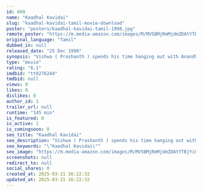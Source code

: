 ```yaml
---
id: 660
name: "Kaadhal Kavidai"
slug: "kaadhal-kavidai-tamil-movie-download"
poster: "posters/kaadhal-kavidai-tamil-1998.jpg"
remote_poster: "https://m.media-amazon.com/images/M/MV5BMjRmMjdmZDAtYTBjYi00YzcwLTljMzEtYjA3OTNiZjM1MTIxXkEyXkFqcGc@._V1_SX300.jpg"
original_language: "Tamil"
dubbed_in: null
released_date: "25 Dec 1998"
synopsis: "Vishwa ( Prashanth ) spends his time hanging out with Anandham ( Charlie) to avoid his mother ( Ambika ), who always quarrels with his dad ( Manivannan ). To find peace, he plays tricks on others. Among the victims is Jothi ( Isha..."
type: "movie"
rating: "6.1"
imdbid: "tt0276244"
tmdbid: null
views: 0
likes: 0
dislikes: 0
author_id: 1
trailer_url: null
runtime: "145 min"
is_featured: 0
is_active: 1
is_comingsoon: 0
seo_title: "Kaadhal Kavidai"
seo_description: "Vishwa ( Prashanth ) spends his time hanging out with Anandham ( Charlie) to avoid his mother ( Ambika ), who always quarrels with his dad ( Manivannan ). To find peace, he plays tricks on others. Among the victims is Jothi ( Isha..."
seo_keywords: "\"Kaadhal Kavidai\""
seo_image: "https://m.media-amazon.com/images/M/MV5BMjRmMjdmZDAtYTBjYi00YzcwLTljMzEtYjA3OTNiZjM1MTIxXkEyXkFqcGc@._V1_SX300.jpg"
screenshots: null
redirect_to: null
social_shares: 0
created_at: 2025-03-21 16:22:32
updated_at: 2025-03-21 16:22:32
---
```


